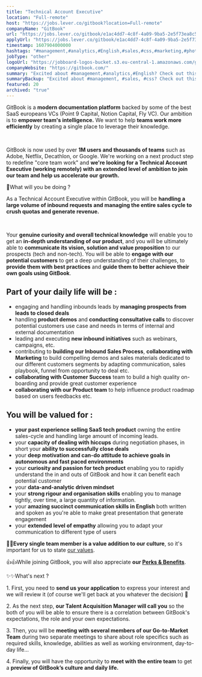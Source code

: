 ```yaml
---
title: "Technical Account Executive"
location: "Full-remote"
host: "https://jobs.lever.co/gitbook?location=Full-remote"
companyName: "GitBook"
url: "https://jobs.lever.co/gitbook/e1ac4dd7-4c8f-4a09-9ba5-2e5f73ea8c5d"
applyUrl: "https://jobs.lever.co/gitbook/e1ac4dd7-4c8f-4a09-9ba5-2e5f73ea8c5d/apply"
timestamp: 1607904000000
hashtags: "#management,#analytics,#English,#sales,#css,#marketing,#photoshop"
jobType: "other"
logoUrl: "https://jobboard-logos-bucket.s3.eu-central-1.amazonaws.com/gitbook"
companyWebsite: "https://gitbook.com/"
summary: "Excited about #management,#analytics,#English? Check out this job post!"
summaryBackup: "Excited about #management, #sales, #css? Check out this job post!"
featured: 20
archived: "true"
---
```


GitBook is a **modern documentation platform** backed by some of the best SaaS europeans VCs (Point 9 Capital, Notion Capital, Fly VC). Our ambition is to **empower team's intelligence.** We want to help **teams work more efficiently** by creating a single place to leverage their knowledge.

‌

GitBook is now used by over **1M users and thousands of teams** such as Adobe, Netflix, Decathlon, or Google. We're working on a next product step to redefine "core team work" and **we're looking for a Technical Account Executive (working remotely) with an extended level of ambition to join our team and help us accelerate our growth.**

​🙌What will you be doing ?

As a Technical Account Executive within GitBook, you will be **handling a large volume of inbound requests and managing the entire sales cycle to crush quotas and generate revenue.**

‌

Your **genuine curiosity and overall technical knowledge** will enable you to get an **in-depth understanding of our product**, and you will be ultimately able to **communicate its vision, solution and value proposition** to our prospects (tech and non-tech). You will be able to **engage with our potential customers** to get a deep understanding of their challenges, to **provide them with best practices** and **guide them to better achieve their own goals using GitBook**. 

## Part of your daily life will be :

*   engaging and handling inbounds leads by **managing prospects from leads to closed deals**
*   handling **product demos** and **conducting consultative calls** to discover potential customers use case and needs in terms of internal and external documentation
*   leading and executing **new inbound initiatives** such as webinars, campaigns, etc.
*   contributing to **building our Inbound Sales Process**, **collaborating with Marketing** to build compelling demos and sales materials dedicated to our different customers segments by adapting communication, sales playbook, funnel from opportunity to deal etc.
*   **collaborating with Customer Success** team to build a high quality on-boarding and provide great customer experience
*   **collaborating with our Product team** to help influence product roadmap based on users feedbacks etc. 

## You will be valued for :‌

*   **your past experience selling SaaS tech product** owning the entire sales-cycle and handling large amount of incoming leads.
*   your **capacity of dealing with hiccups** during negotiation phases, in short your **ability to successfully close deals**
*   your **deep motivation and can-do attitude to achieve goals in autonomous and fast paced environments**
*   your **curiosity and passion for tech product** enabling you to rapidly understand the in and outs of GitBook and how it can benefit each potential customer
*   your **data-and-analytic driven mindset**
*   your **strong rigour and organisation skills** enabling you to manage tightly, over time, a large quantity of information.
*   your **amazing succinct communication skills in English** both written and spoken as you're able to make great presentation that generate engagement
*   your **extended level of empathy** allowing you to adapt your communication to different type of users

👥👥**Every single team member is a value addition to our culture**, so it's important for us to state [our values](https://jobs.gitbook.com/life-at-gitbook/our-values).

👍👍While joining GitBook, you will also appreciate **our [Perks & Benefits](https://jobs.gitbook.com/life-at-gitbook/perks-and-benefits)**.

✨✨What's next ?

1\. First, you need to **send us your application** to express your interest and we will review it (of course we'll get back at you whatever the decision)​ 🙂

2\. As the next step, **our Talent Acquisition Manager will call you** so the both of you will be able to ensure there is a correlation between GitBook's expectations, the role and your own expectations.

3\. Then, you will be **meeting with several members of our Go-to-Market Team** during two separate meetings to share about role specifics such as required skills, knowledge, abilities as well as working environment, day-to-day life...

4\. Finally, you will have the opportunity to **meet with the entire team** to get a **preview of GitBook’s culture and daily life.**

